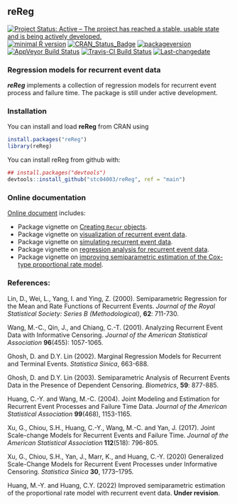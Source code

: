 
## **reReg**

[![Project Status: Active – The project has reached a stable, usable
state and is being actively
developed.](https://www.repostatus.org/badges/latest/active.svg)](https://www.repostatus.org/#active)
[![minimal R
version](https://img.shields.io/badge/R%3E%3D-3.4.0-6666ff.svg)](https://cran.r-project.org/)
[![CRAN\_Status\_Badge](https://www.r-pkg.org/badges/version/reReg)](https://cran.r-project.org/package=reReg)
[![packageversion](https://img.shields.io/badge/Package%20version-1.4.3-orange.svg?style=flat-square)](commits/master)
[![AppVeyor Build
Status](https://ci.appveyor.com/api/projects/status/github/stc04003/reReg?branch=master&svg=true)](https://ci.appveyor.com/project/stc04003/reReg)
[![Travis-CI Build
Status](https://travis-ci.org/stc04003/reReg.svg?branch=master)](https://travis-ci.org/stc04003/reReg)
[![Last-changedate](https://img.shields.io/badge/last%20change-2022--05--14-yellowgreen.svg)](/commits/master)
<!-- [![Build Status](https://travis-ci.org/user/pkg.svg?branch=master)](https://travis-ci.org/user/pkg) -->
<!-- README.md is generated from README.Rmd. Please edit that file -->

### Regression models for recurrent event data

***reReg*** implements a collection of regression models for recurrent
event process and failure time. The package is still under active
development.

### Installation

You can install and load **reReg** from CRAN using

``` r
install.packages("reReg")
library(reReg)
```

You can install reReg from github with:

``` r
## install.packages("devtools")
devtools::install_github("stc04003/reReg", ref = "main")
```

### Online documentation

[Online document](https://www.sychiou.com/reReg/index.html) includes:

  - Package vignette on [Creating `Recur`
    objects](https://www.sychiou.com/reReg/articles/reReg-Recur.html).
  - Package vignette on [visualization of recurrent event
    data](https://www.sychiou.com/reReg/articles/reReg-plot.html).
  - Package vignette on [simulating recurrent event
    data](https://www.sychiou.com/reReg/articles/reReg-sims.html).
  - Package vignette on [regression analysis for recurrent event
    data](https://www.sychiou.com/reReg/articles/reReg-reg.html).
  - Package vignette on [improving semiparametric estimation of the
    Cox-type proportional rate
    model](https://www.sychiou.com/reReg/articles/reReg-cppl.html).

### References:

Lin, D., Wei, L., Yang, I. and Ying, Z. (2000). Semiparametric
Regression for the Mean and Rate Functions of Recurrent Events. *Journal
of the Royal Statistical Society: Series B (Methodological)*, **62**:
711-730.

Wang, M.-C., Qin, J., and Chiang, C.-T. (2001). Analyzing Recurrent
Event Data with Informative Censoring. *Journal of the American
Statistical Association* **96**(455): 1057-1065.

Ghosh, D. and D.Y. Lin (2002). Marginal Regression Models for Recurrent
and Terminal Events. *Statistica Sinica*, 663-688.

Ghosh, D. and D.Y. Lin (2003). Semiparametric Analysis of Recurrent
Events Data in the Presence of Dependent Censoring. *Biometrics*,
**59**: 877-885.

Huang, C.-Y. and Wang, M.-C. (2004). Joint Modeling and Estimation for
Recurrent Event Processes and Failure Time Data. *Journal of the
American Statistical Association* **99**(468), 1153-1165.

Xu, G., Chiou, S.H., Huang, C.-Y., Wang, M.-C. and Yan, J. (2017). Joint
Scale-change Models for Recurrent Events and Failure Time. *Journal of
the American Statistical Association* **112**(518): 796-805.

Xu, G., Chiou, S.H., Yan, J., Marr, K., and Huang, C.-Y. (2020)
Generalized Scale-Change Models for Recurrent Event Processes under
Informative Censoring. *Statistica Sinica* **30**, 1773–1795.

Huang, M.-Y. and Huang, C.Y. (2022) Improved semiparametric estimation
of the proportional rate model with recurrent event data. **Under
revision**.
